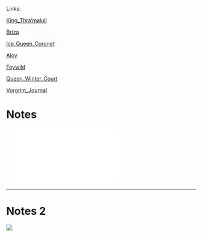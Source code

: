 Links: 

[King_Thra’maluil](King_Thra’maluil.md)

[Briza](Briza.md)

[Ice_Queen_Coronet](../things/Ice_Queen_Coronet.md)

[Aloy](Aloy.md)

[Feywild](../places/Planes/Feywild.md)

[Queen_Winter_Court](Queen_Winter_Court.md)

[Vorgrim_Journal](../Attachments/Vorgrim_Journal.pdf)

# Notes
![Queen_O'iara_Attach](Insights/Attach/Queen_O'iara_Attach.md)

---

# Notes 2
![](../Insights/Attach/2_Pictures4Losers/20220123083844.png)